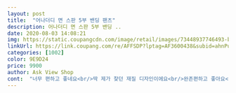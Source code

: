 ```yaml
---
layout: post 
title:  "어나더디 면 스판 5부 밴딩 팬츠" 
description: 어나더디 면 스판 5부 밴딩 ..
date: 2020-08-03 14:08:21 
img: https://static.coupangcdn.com/image/retail/images/73448937746493-bf61c814-605b-41f7-8e63-c3bc50ca490f.jpg 
linkUrl: https://link.coupang.com/re/AFFSDP?lptag=AF3600438&subid=ahnPublicAsk&pageKey=1676421277&itemId=2856113146&vendorItemId=70845402877&traceid=V0-113-56611bef450ee7de 
categories: [1002] 
color: 9E9D24 
price: 9900 
author: Ask View Shop 
cont:  "너무 편하고 좋네요<br/>딱 제가 찾던 재질 디자인이에요<br/>완존편하고 좋아요<br/>재입고 되는대로 하나 더 구입하려구요<br/>하나 더 사고 싶은데 왜 품절인가요ㅠㅠ<br/>" 
---
```

